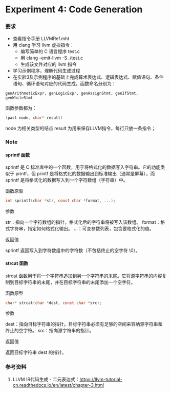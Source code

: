 # Experiment 4: Code Generation

### 要求

* 查看指令手册 LLVMRef.mht
* 用 clang 学习 llvm 虚拟指令：
    * 编写简单的 C 语言程序 test.c
    * 用 clang -emit-llvm -S ./test.c
    * 生成该文件对应的 llvm 指令
* 学习示例程序，理解代码生成过程
* 在实验3及示例程序的基础上完成算术表达式、逻辑表达式、赋值语句、条件语句、循环语句对应的代码生成，函数命名分别为：

```
genArithmeticExpr, genLogicExpr, genAssignStmt, genIfStmt, genWhileStmt
```

函数参数都为：

```c
(past node, char* result)
```

node 为相关类型的结点
result 为用来保存LLVM指令，每行只放一条指令；

### Note

#### sprintf 函数

sprintf 是 C 标准库中的一个函数，用于将格式化的数据写入字符串。它的功能类似于 printf，但 printf 是将格式化的数据输出到标准输出（通常是屏幕），而 sprintf 是将格式化的数据写入到一个字符数组（字符串）中。

函数原型
    
```c
int sprintf(char *str, const char *format, ...);
```

参数

str：指向一个字符数组的指针，格式化后的字符串将被写入该数组。
format：格式字符串，指定如何格式化输出。
...：可变参数列表，包含要格式化的值。

返回值

sprintf 返回写入到字符数组中的字符数（不包括终止的空字符 \0）。

#### strcat 函数

strcat 函数用于将一个字符串追加到另一个字符串的末尾。它将源字符串的内容复制到目标字符串的末尾，并在目标字符串的末尾添加一个空字符。

函数原型

```c
char* strcat(char *dest, const char *src);
```

参数

dest：指向目标字符串的指针。目标字符串必须有足够的空间来容纳源字符串和终止的空字符。
src：指向源字符串的指针。

返回值

返回目标字符串 dest 的指针。

### 参考资料

1. LLVM IR代码生成 - 二元表达式：https://llvm-tutorial-cn.readthedocs.io/en/latest/chapter-3.html
